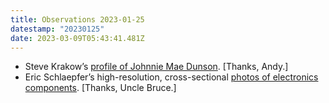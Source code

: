 ```yaml
---
title: Observations 2023-01-25
datestamp: "20230125"
date: 2023-03-09T05:43:41.481Z
---
```

- Steve Krakow’s [profile of Johnnie Mae Dunson](https://chicagoreader.com/music/remembering-the-big-boss-lady/). [Thanks, Andy.]
- Eric Schlaepfer’s high-resolution, cross-sectional [photos of electronics components](https://spectrum.ieee.org/open-circuits). [Thanks, Uncle Bruce.]